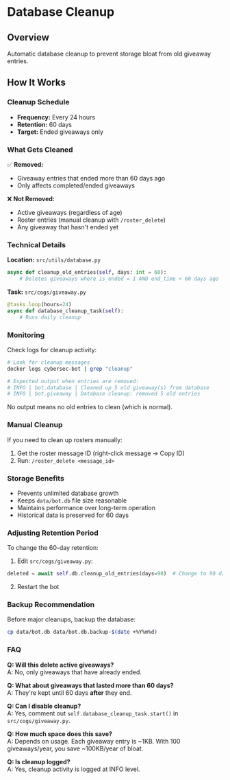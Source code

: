 # Database Cleanup

## Overview
Automatic database cleanup to prevent storage bloat from old giveaway entries.

## How It Works

### Cleanup Schedule
- **Frequency:** Every 24 hours
- **Retention:** 60 days
- **Target:** Ended giveaways only

### What Gets Cleaned
✅ **Removed:**
- Giveaway entries that ended more than 60 days ago
- Only affects completed/ended giveaways

❌ **Not Removed:**
- Active giveaways (regardless of age)
- Roster entries (manual cleanup with `/roster_delete`)
- Any giveaway that hasn't ended yet

### Technical Details

**Location:** `src/utils/database.py`
```python
async def cleanup_old_entries(self, days: int = 60):
    # Deletes giveaways where is_ended = 1 AND end_time < 60 days ago
```

**Task:** `src/cogs/giveaway.py`
```python
@tasks.loop(hours=24)
async def database_cleanup_task(self):
    # Runs daily cleanup
```

### Monitoring

Check logs for cleanup activity:
```bash
# Look for cleanup messages
docker logs cybersec-bot | grep "cleanup"

# Expected output when entries are removed:
# INFO | bot.database | Cleaned up 5 old giveaway(s) from database
# INFO | bot.giveaway | Database cleanup: removed 5 old entries
```

No output means no old entries to clean (which is normal).

### Manual Cleanup

If you need to clean up rosters manually:
1. Get the roster message ID (right-click message → Copy ID)
2. Run: `/roster_delete <message_id>`

### Storage Benefits

- Prevents unlimited database growth
- Keeps `data/bot.db` file size reasonable
- Maintains performance over long-term operation
- Historical data is preserved for 60 days

### Adjusting Retention Period

To change the 60-day retention:

1. Edit `src/cogs/giveaway.py`:
```python
deleted = await self.db.cleanup_old_entries(days=90)  # Change to 90 days
```

2. Restart the bot

### Backup Recommendation

Before major cleanups, backup the database:
```bash
cp data/bot.db data/bot.db.backup-$(date +%Y%m%d)
```

### FAQ

**Q: Will this delete active giveaways?**  
A: No, only giveaways that have already ended.

**Q: What about giveaways that lasted more than 60 days?**  
A: They're kept until 60 days **after** they end.

**Q: Can I disable cleanup?**  
A: Yes, comment out `self.database_cleanup_task.start()` in `src/cogs/giveaway.py`.

**Q: How much space does this save?**  
A: Depends on usage. Each giveaway entry is ~1KB. With 100 giveaways/year, you save ~100KB/year of bloat.

**Q: Is cleanup logged?**  
A: Yes, cleanup activity is logged at INFO level.
